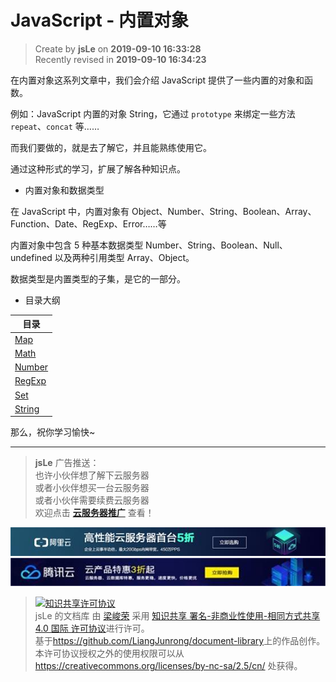 # JavaScript - 内置对象

> Create by **jsLe** on **2019-09-10 16:33:28**  
> Recently revised in **2019-09-10 16:34:23**

在内置对象这系列文章中，我们会介绍 JavaScript 提供了一些内置的对象和函数。

例如：JavaScript 内置的对象 String，它通过 `prototype` 来绑定一些方法 `repeat`、`concat` 等……

而我们要做的，就是去了解它，并且能熟练使用它。

通过这种形式的学习，扩展了解各种知识点。

- 内置对象和数据类型

在 JavaScript 中，内置对象有 Object、Number、String、Boolean、Array、Function、Date、RegExp、Error……等

内置对象中包含 5 种基本数据类型 Number、String、Boolean、Null、undefined 以及两种引用类型 Array、Object。

数据类型是内置类型的子集，是它的一部分。

- 目录大纲

| 目录                         |
| ---------------------------- |
| [Map](./Map/README.md)       |
| [Math](./Math/README.md)     |
| [Number](./Number/README.md) |
| [RegExp](./RegExp/README.md) |
| [Set](./Set/README.md)       |
| [String](./String/README.md) |

那么，祝你学习愉快~

---

> **jsLe** 广告推送：  
> 也许小伙伴想了解下云服务器  
> 或者小伙伴想买一台云服务器  
> 或者小伙伴需要续费云服务器  
> 欢迎点击 **[云服务器推广](https://github.com/LiangJunrong/document-library/blob/master/other-library/Monologue/%E7%A8%B3%E9%A3%9F%E8%89%B0%E9%9A%BE.md)** 查看！

[![图](../../../public-repertory/img/z-small-seek-ali-3.jpg)](https://promotion.aliyun.com/ntms/act/qwbk.html?userCode=w7hismrh)
[![图](../../../public-repertory/img/z-small-seek-tencent-2.jpg)](https://cloud.tencent.com/redirect.php?redirect=1014&cps_key=49f647c99fce1a9f0b4e1eeb1be484c9&from=console)

> <a rel="license" href="http://creativecommons.org/licenses/by-nc-sa/4.0/"><img alt="知识共享许可协议" style="border-width:0" src="https://i.creativecommons.org/l/by-nc-sa/4.0/88x31.png" /></a><br /><span xmlns:dct="http://purl.org/dc/terms/" property="dct:title">jsLe 的文档库</span> 由 <a xmlns:cc="http://creativecommons.org/ns#" href="https://github.com/LiangJunrong/document-library" property="cc:attributionName" rel="cc:attributionURL">梁峻荣</a> 采用 <a rel="license" href="http://creativecommons.org/licenses/by-nc-sa/4.0/">知识共享 署名-非商业性使用-相同方式共享 4.0 国际 许可协议</a>进行许可。<br />基于<a xmlns:dct="http://purl.org/dc/terms/" href="https://github.com/LiangJunrong/document-library" rel="dct:source">https://github.com/LiangJunrong/document-library</a>上的作品创作。<br />本许可协议授权之外的使用权限可以从 <a xmlns:cc="http://creativecommons.org/ns#" href="https://creativecommons.org/licenses/by-nc-sa/2.5/cn/" rel="cc:morePermissions">https://creativecommons.org/licenses/by-nc-sa/2.5/cn/</a> 处获得。
